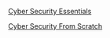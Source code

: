   
  
  
  
  
[Cyber Security Essentials](cybersecurity_essentials)

[Cyber Security From Scratch](cybersecurity_from_scratch)
